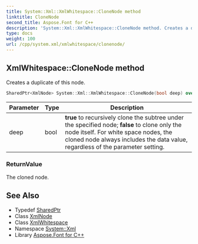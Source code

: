 ```yaml
---
title: System::Xml::XmlWhitespace::CloneNode method
linktitle: CloneNode
second_title: Aspose.Font for C++
description: 'System::Xml::XmlWhitespace::CloneNode method. Creates a duplicate of this node in C++.'
type: docs
weight: 100
url: /cpp/system.xml/xmlwhitespace/clonenode/
---
```

## XmlWhitespace::CloneNode method


Creates a duplicate of this node.

```cpp
SharedPtr<XmlNode> System::Xml::XmlWhitespace::CloneNode(bool deep) override
```


| Parameter | Type | Description |
| --- | --- | --- |
| deep | bool | **true** to recursively clone the subtree under the specified node; **false** to clone only the node itself. For white space nodes, the cloned node always includes the data value, regardless of the parameter setting. |

### ReturnValue

The cloned node.

## See Also

* Typedef [SharedPtr](../../../system/sharedptr/)
* Class [XmlNode](../../xmlnode/)
* Class [XmlWhitespace](../)
* Namespace [System::Xml](../../)
* Library [Aspose.Font for C++](../../../)
